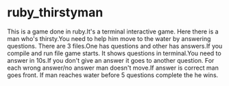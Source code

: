 # ruby_thirstyman
This is a game done in ruby.It's a terminal interactive game.
Here there is a man who's thirsty.You need to help him move to the water by answering questions.
There are 3 files.One has questions and other has answers.If you compile and run file game starts.
It shows questions in terminal.You need to answer in 10s.If you don't give an answer it goes to another question.
For each wrong answer/no answer man doesn't move.If answer is correct man goes front.
If man reaches water before 5 questions complete the he wins.
